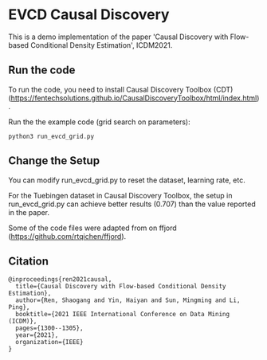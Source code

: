 # EVCD Causal Discovery
This is a demo implementation of the paper  'Causal Discovery with Flow-based Conditional Density Estimation', ICDM2021.

## Run the code

To run the code, you need to install Causal Discovery Toolbox (CDT)
(https://fentechsolutions.github.io/CausalDiscoveryToolbox/html/index.html).

Run the the example code (grid search on parameters):

```
python3 run_evcd_grid.py
```
## Change the Setup
You can modify run_evcd_grid.py to reset the dataset, learning rate, etc. 

For the Tuebingen dataset in Causal Discovery Toolbox, the setup in run_evcd_grid.py
can achieve  better results (0.707) than the value reported in the paper.

Some of the code files were adapted from on ffjord (https://github.com/rtqichen/ffjord).


## Citation

```
@inproceedings{ren2021causal,
  title={Causal Discovery with Flow-based Conditional Density Estimation},
  author={Ren, Shaogang and Yin, Haiyan and Sun, Mingming and Li, Ping},
  booktitle={2021 IEEE International Conference on Data Mining (ICDM)},
  pages={1300--1305},
  year={2021},
  organization={IEEE}
}
```
